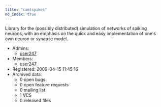 ```yaml
---
title: "camlspikes"
no_index: true
---
```


Library for the (possibly distributed) simulation of networks of spiking neurons, with an emphasis on the quick and easy implementation of one's own neuron or synapse model.


* Admins:
  * [user247](/users/user247)
* Members:
  * [user247](/users/user247)
* Registered: 2009-04-15 11:45:16
* Archived data:
  * 0 open bugs
  * 0 open feature requests
  * 0 mailing list
  * 1 VCS
  * 0 released files
